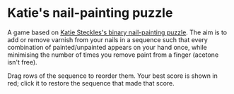 # Katie's nail-painting puzzle

A game based on [Katie Steckles's binary nail-painting puzzle](http://aperiodical.com/2016/05/katies-binary-nails-tutorial-and-a-puzzle/). 
The aim is to add or remove varnish from your nails in a sequence such that every combination of painted/unpainted appears on your hand once, while minimising the number of times you remove paint from a finger (acetone isn't free).

Drag rows of the sequence to reorder them.
Your best score is shown in red; click it to restore the sequence that made that score.
